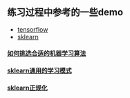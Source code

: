 ## 练习过程中参考的一些demo
- [tensorflow](https://morvanzhou.github.io/tutorials/machine-learning/tensorflow/)
- [sklearn](https://morvanzhou.github.io/tutorials/machine-learning/sklearn/)

#### [如何挑选合适的机器学习算法](https://morvanzhou.github.io/tutorials/machine-learning/sklearn/2-1-select-method/)
#### [sklearn通用的学习模式](https://morvanzhou.github.io/tutorials/machine-learning/sklearn/)
#### [sklearn正规化](https://morvanzhou.github.io/tutorials/machine-learning/sklearn/3-1-normalization/)